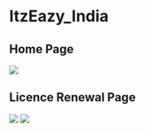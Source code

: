 # ItzEazy_India

<h2>Home Page</h2>
<img src="https://github.com/ShubhamPatel12499/ItzEazy_India/assets/98810944/f12a51d7-5e04-4c9c-b7cd-24dd4cfec97e"/>

<h2>Licence Renewal Page</h2>
<img src="https://github.com/ShubhamPatel12499/ItzEazy_India/assets/98810944/69153805-4b23-4c89-86e9-0e4783e39fc0"/>
<img src="https://github.com/ShubhamPatel12499/ItzEazy_India/assets/98810944/d7d768c3-a391-494a-9eb5-0894d571fce2"/>

